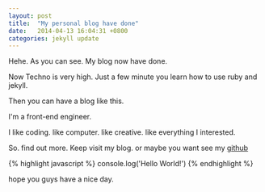 ```yaml
---
layout: post
title:  "My personal blog have done"
date:   2014-04-13 16:04:31 +0800
categories: jekyll update
---
```

Hehe. As you can see. My blog now have done.

Now Techno is very high. Just a few minute you learn how to use ruby and jekyll.

Then you can have a blog like this.

I'm a front-end engineer.

I like coding. like computer. like creative. like everything I interested.

So. find out more. Keep visit my blog. or maybe you want see my [github](https://github.com/az8321550)

{% highlight javascript %}
console.log('Hello World!')
{% endhighlight %}

hope you guys have a nice day.